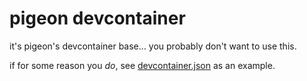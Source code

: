 # pigeon devcontainer

it's pigeon's devcontainer base... you probably don't want to use this.

if for some reason you *do*, see [devcontainer.json](.devcontainer/devcontainer.json) as an example.
